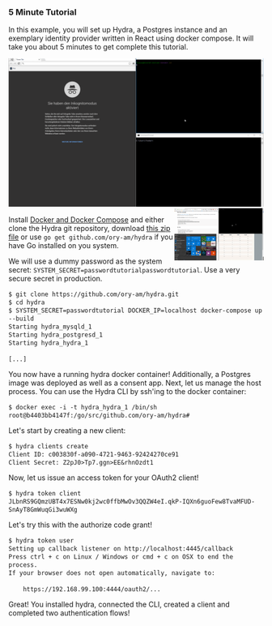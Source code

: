 ### 5 Minute Tutorial

In this example, you will set up Hydra, a Postgres instance and an exemplary identity provider written in React using docker compose. It will take you about 5 minutes to get complete this tutorial.

<img src="images/oauth2-flow.gif" alt="OAuth2 Flow">

<img alt="Running the example" align="right" width="35%" src="images/run-the-example.gif">

Install [Docker and Docker Compose](https://github.com/ory-am/hydra#installation) and either clone the Hydra git repository,
download [this zip file](https://github.com/ory-am/hydra/archive/master.zip) or use `go get github.com/ory-am/hydra` if you have Go installed on you system.

We will use a dummy password as the system secret: `SYSTEM_SECRET=passwordtutorialpasswordtutorial`. Use a very secure secret in production. 

```
$ git clone https://github.com/ory-am/hydra.git
$ cd hydra
$ SYSTEM_SECRET=passwordtutorial DOCKER_IP=localhost docker-compose up --build
Starting hydra_mysqld_1
Starting hydra_postgresd_1
Starting hydra_hydra_1

[...]
```

You now have a running hydra docker container! Additionally, a Postgres image was deployed as well as a consent app.
Next, let us manage the host process. You can use the Hydra CLI by ssh'ing to the docker container:

```
$ docker exec -i -t hydra_hydra_1 /bin/sh
root@b4403bb4147f:/go/src/github.com/ory-am/hydra#
```

Let's start by creating a new client:

```
$ hydra clients create
Client ID: c003830f-a090-4721-9463-92424270ce91
Client Secret: Z2pJ0>Tp7.ggn>EE&rhnOzdt1
```

Now, let us issue an access token for your OAuth2 client!

```
$ hydra token client
JLbnRS9GQmzUBT4x7ESNw0kj2wc0ffbMwOv3QQZW4eI.qkP-IQXn6guoFew8TvaMFUD-SnAyT8GmWuqGi3wuWXg
```

Let's try this with the authorize code grant!

```
$ hydra token user
Setting up callback listener on http://localhost:4445/callback
Press ctrl + c on Linux / Windows or cmd + c on OSX to end the process.
If your browser does not open automatically, navigate to:

    https://192.168.99.100:4444/oauth2/...
```

Great! You installed hydra, connected the CLI, created a client and completed two authentication flows!
